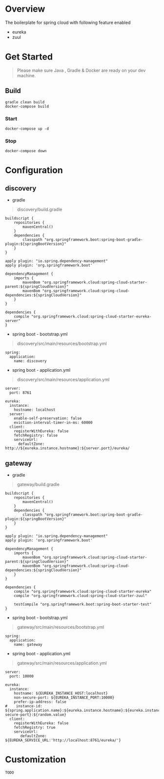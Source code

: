 # Overview

The boilerplate for spring cloud with following feature enabled

* eureka
* zuul

# Get Started

> Please make sure Java , Gradle & Docker are ready on your dev machine.

## Build

```
gradle clean build
docker-compose build
```

### Start

```
docker-compose up -d
```

### Stop

```
docker-compose down
```

# Configuration


## discovery

* gradle

> discovery/build.gradle

```
buildscript {
    repositories {
        mavenCentral()
    }
    dependencies {
        classpath "org.springframework.boot:spring-boot-gradle-plugin:${springBootVersion}"
    }
}

apply plugin: "io.spring.dependency-management"
apply plugin: 'org.springframework.boot'

dependencyManagement {
    imports {
        mavenBom "org.springframework.cloud:spring-cloud-starter-parent:${springCloudVersion}"
        mavenBom "org.springframework.cloud:spring-cloud-dependencies:${springCloudVersion}"
    }
}

dependencies {
    compile "org.springframework.cloud:spring-cloud-starter-eureka-server"
}

```

* spring boot - bootstrap.yml

> discovery/src/main/resources/bootstrap.yml

```
spring:
  application:
    name: discovery
```

* spring boot - application.yml

> discovery/src/main/resources/application.yml

```
server:
  port: 8761

eureka:
  instance:
    hostname: localhost
  server:
    enable-self-preservation: false
    eviction-interval-timer-in-ms: 60000
  client:
    registerWithEureka: false
    fetchRegistry: false
    serviceUrl:
      defaultZone: http://${eureka.instance.hostname}:${server.port}/eureka/

```

## gateway

* gradle

> gateway/build.gradle

```
buildscript {
    repositories {
        mavenCentral()
    }
    dependencies {
        classpath "org.springframework.boot:spring-boot-gradle-plugin:${springBootVersion}"
    }
}

apply plugin: "io.spring.dependency-management"
apply plugin: 'org.springframework.boot'

dependencyManagement {
    imports {
        mavenBom "org.springframework.cloud:spring-cloud-starter-parent:${springCloudVersion}"
        mavenBom "org.springframework.cloud:spring-cloud-dependencies:${springCloudVersion}"
    }
}

dependencies {
    compile "org.springframework.cloud:spring-cloud-starter-eureka"
    compile "org.springframework.cloud:spring-cloud-starter-zuul"

    testCompile "org.springframework.boot:spring-boot-starter-test"
}

```

* spring boot - bootstrap.yml

> gateway/src/main/resources/bootstrap.yml

```
spring:
  application:
    name: gateway
```

* spring boot - application.yml

> gateway/src/main/resources/application.yml

```
server:
  port: 10000

eureka:
  instance:
    hostname: ${EUREKA_INSTANCE_HOST:localhost}
    non-secure-port: ${EUREKA_INSTANCE_PORT:10000}
    prefer-ip-address: false
#    instance-id: ${spring.application.name}:${eureka.instance.hostname}:${eureka.instance.non-secure-port}:${random.value}
  client:
    registerWithEureka: false
    fetchRegistry: true
    serviceUrl:
       defaultZone: ${EUREKA_SERVICE_URL:'http://localhost:8761/eureka/'}

```

# Customization

`TODO`

